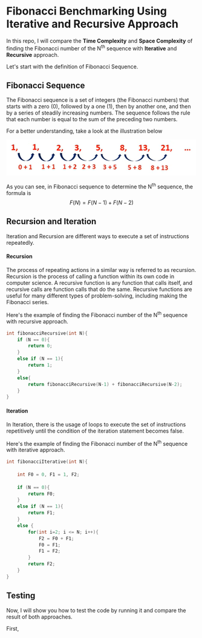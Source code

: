 # Fibonacci Benchmarking Using Iterative and Recursive Approach

In this repo, I will compare the **Time Complexity** and **Space Complexity** of finding the Fibonacci number of the N<sup>th</sup> sequence with **Iterative** and **Recursive** approach.

Let's start with the definition of Fibonacci Sequence.



## Fibonacci Sequence

The Fibonacci sequence is a set of integers (the Fibonacci numbers) that starts with a zero (0), followed by a one (1), then by another one, and then by a series of steadily increasing numbers. The sequence follows the rule that each number is equal to the sum of the preceding two numbers.

For a better understanding, take a look at the illustration below

![Fibonacci Illustration](./images/fibonacci-sequence-illustration.png)

As you can see, in Fibonacci sequence to determine the N<sup>th</sup> sequence, the formula is
$$
F(N) = F(N-1) + F(N-2)
$$


## Recursion and Iteration

Iteration and Recursion are different ways to execute a set of instructions repeatedly.

#### Recursion

The process of repeating actions in a similar way is referred to as recursion. Recursion is the process of calling a function within its own code in computer science. A recursive function is any function that calls itself, and recursive calls are function calls that do the same. Recursive functions are useful for many different types of problem-solving, including making the Fibonacci series.

Here's the example of finding the Fibonacci number of the N<sup>th</sup> sequence with recursive approach.

```c
int fibonacciRecursive(int N){
    if (N == 0){
        return 0;
    }
    else if (N == 1){
        return 1;
    }
    else{
        return fibonacciRecursive(N-1) + fibonacciRecursive(N-2);
    }
}
```

#### Iteration

In Iteration, there is the usage of loops to execute the set of instructions repetitively until the condition of the iteration statement becomes false.

Here's the example of finding the Fibonacci number of the N<sup>th</sup> sequence with iterative approach.

```c
int fibonacciIterative(int N){

    int F0 = 0, F1 = 1, F2;

    if (N == 0){
        return F0;
    }
    else if (N == 1){
        return F1;
    } 
    else {
        for(int i=2; i <= N; i++){
            F2 = F0 + F1;
            F0 = F1;
            F1 = F2;
        }
        return F2;
    }
}
```



## Testing

Now, I will show you how to test the code by running it and compare the result of both approaches.

First, 